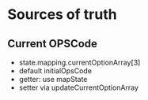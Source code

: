 # Sources of truth

## Current OPSCode

- state.mapping.currentOptionArray[3]
- default initialOpsCode
- getter: use mapState
- setter via updateCurrentOptionArray
